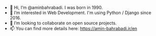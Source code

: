 - 👋 Hi, I’m @aminbahrabadi. I was born in 1990.
- 👀 I’m interested in Web Development. I'm using Python / Django since 2016.
- 💞️ I’m looking to collaborate on open source projects.
- 📫 You can find more details here: https://amin-bahrabadi.ir/en
